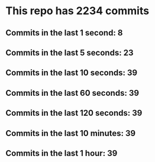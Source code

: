 # This repo has 2234 commits

## Commits in the last 1 second: 8
## Commits in the last 5 seconds: 23
## Commits in the last 10 seconds: 39
## Commits in the last 60 seconds: 39
## Commits in the last 120 seconds: 39
## Commits in the last 10 minutes: 39
## Commits in the last 1 hour: 39
